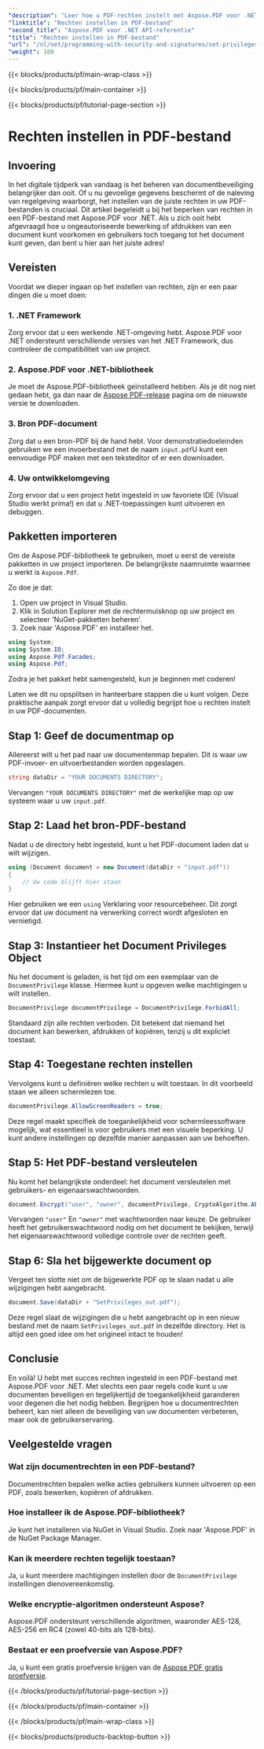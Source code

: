 ```yaml
---
"description": "Leer hoe u PDF-rechten instelt met Aspose.PDF voor .NET met deze stapsgewijze handleiding. Beveilig uw documenten effectief."
"linktitle": "Rechten instellen in PDF-bestand"
"second_title": "Aspose.PDF voor .NET API-referentie"
"title": "Rechten instellen in PDF-bestand"
"url": "/nl/net/programming-with-security-and-signatures/set-privileges/"
"weight": 100
---
```


{{< blocks/products/pf/main-wrap-class >}}

{{< blocks/products/pf/main-container >}}

{{< blocks/products/pf/tutorial-page-section >}}

# Rechten instellen in PDF-bestand

## Invoering

In het digitale tijdperk van vandaag is het beheren van documentbeveiliging belangrijker dan ooit. Of u nu gevoelige gegevens beschermt of de naleving van regelgeving waarborgt, het instellen van de juiste rechten in uw PDF-bestanden is cruciaal. Dit artikel begeleidt u bij het beperken van rechten in een PDF-bestand met Aspose.PDF voor .NET. Als u zich ooit hebt afgevraagd hoe u ongeautoriseerde bewerking of afdrukken van een document kunt voorkomen en gebruikers toch toegang tot het document kunt geven, dan bent u hier aan het juiste adres!

## Vereisten

Voordat we dieper ingaan op het instellen van rechten, zijn er een paar dingen die u moet doen:

### 1. .NET Framework

Zorg ervoor dat u een werkende .NET-omgeving hebt. Aspose.PDF voor .NET ondersteunt verschillende versies van het .NET Framework, dus controleer de compatibiliteit van uw project.

### 2. Aspose.PDF voor .NET-bibliotheek

Je moet de Aspose.PDF-bibliotheek geïnstalleerd hebben. Als je dit nog niet gedaan hebt, ga dan naar de [Aspose PDF-release](https://releases.aspose.com/pdf/net/) pagina om de nieuwste versie te downloaden.

### 3. Bron PDF-document

Zorg dat u een bron-PDF bij de hand hebt. Voor demonstratiedoeleinden gebruiken we een invoerbestand met de naam `input.pdf`U kunt een eenvoudige PDF maken met een teksteditor of er een downloaden.

### 4. Uw ontwikkelomgeving

Zorg ervoor dat u een project hebt ingesteld in uw favoriete IDE (Visual Studio werkt prima!) en dat u .NET-toepassingen kunt uitvoeren en debuggen.

## Pakketten importeren

Om de Aspose.PDF-bibliotheek te gebruiken, moet u eerst de vereiste pakketten in uw project importeren. De belangrijkste naamruimte waarmee u werkt is `Aspose.Pdf`.

Zo doe je dat:

1. Open uw project in Visual Studio.
2. Klik in Solution Explorer met de rechtermuisknop op uw project en selecteer 'NuGet-pakketten beheren'.
3. Zoek naar 'Aspose.PDF' en installeer het.

```csharp
using System;
using System.IO;
using Aspose.Pdf.Facades;
using Aspose.Pdf;
```

Zodra je het pakket hebt samengesteld, kun je beginnen met coderen!

Laten we dit nu opsplitsen in hanteerbare stappen die u kunt volgen. Deze praktische aanpak zorgt ervoor dat u volledig begrijpt hoe u rechten instelt in uw PDF-documenten.

## Stap 1: Geef de documentmap op

Allereerst wilt u het pad naar uw documentenmap bepalen. Dit is waar uw PDF-invoer- en uitvoerbestanden worden opgeslagen.

```csharp
string dataDir = "YOUR DOCUMENTS DIRECTORY";
```
Vervangen `"YOUR DOCUMENTS DIRECTORY"` met de werkelijke map op uw systeem waar u uw `input.pdf`.

## Stap 2: Laad het bron-PDF-bestand

Nadat u de directory hebt ingesteld, kunt u het PDF-document laden dat u wilt wijzigen.

```csharp
using (Document document = new Document(dataDir + "input.pdf"))
{
    // Uw code blijft hier staan
}
```
Hier gebruiken we een `using` Verklaring voor resourcebeheer. Dit zorgt ervoor dat uw document na verwerking correct wordt afgesloten en vernietigd.

## Stap 3: Instantieer het Document Privileges Object

Nu het document is geladen, is het tijd om een exemplaar van de `DocumentPrivilege` klasse. Hiermee kunt u opgeven welke machtigingen u wilt instellen.

```csharp
DocumentPrivilege documentPrivilege = DocumentPrivilege.ForbidAll;
```
Standaard zijn alle rechten verboden. Dit betekent dat niemand het document kan bewerken, afdrukken of kopiëren, tenzij u dit expliciet toestaat.

## Stap 4: Toegestane rechten instellen

Vervolgens kunt u definiëren welke rechten u wilt toestaan. In dit voorbeeld staan we alleen schermlezen toe.

```csharp
documentPrivilege.AllowScreenReaders = true;
```
Deze regel maakt specifiek de toegankelijkheid voor schermleessoftware mogelijk, wat essentieel is voor gebruikers met een visuele beperking. U kunt andere instellingen op dezelfde manier aanpassen aan uw behoeften.

## Stap 5: Het PDF-bestand versleutelen

Nu komt het belangrijkste onderdeel: het document versleutelen met gebruikers- en eigenaarswachtwoorden.

```csharp
document.Encrypt("user", "owner", documentPrivilege, CryptoAlgorithm.AESx128, false);
```
Vervangen `"user"` En `"owner"` met wachtwoorden naar keuze. De gebruiker heeft het gebruikerswachtwoord nodig om het document te bekijken, terwijl het eigenaarswachtwoord volledige controle over de rechten geeft. 

## Stap 6: Sla het bijgewerkte document op

Vergeet ten slotte niet om de bijgewerkte PDF op te slaan nadat u alle wijzigingen hebt aangebracht.

```csharp
document.Save(dataDir + "SetPrivileges_out.pdf");
```
Deze regel slaat de wijzigingen die u hebt aangebracht op in een nieuw bestand met de naam `SetPrivileges_out.pdf` in dezelfde directory. Het is altijd een goed idee om het origineel intact te houden!

## Conclusie

En voilà! U hebt met succes rechten ingesteld in een PDF-bestand met Aspose.PDF voor .NET. Met slechts een paar regels code kunt u uw documenten beveiligen en tegelijkertijd de toegankelijkheid garanderen voor degenen die het nodig hebben. Begrijpen hoe u documentrechten beheert, kan niet alleen de beveiliging van uw documenten verbeteren, maar ook de gebruikerservaring. 

## Veelgestelde vragen

### Wat zijn documentrechten in een PDF-bestand?  
Documentrechten bepalen welke acties gebruikers kunnen uitvoeren op een PDF, zoals bewerken, kopiëren of afdrukken.

### Hoe installeer ik de Aspose.PDF-bibliotheek?  
Je kunt het installeren via NuGet in Visual Studio. Zoek naar 'Aspose.PDF' in de NuGet Package Manager.

### Kan ik meerdere rechten tegelijk toestaan?  
Ja, u kunt meerdere machtigingen instellen door de `DocumentPrivilege` instellingen dienovereenkomstig.

### Welke encryptie-algoritmen ondersteunt Aspose?  
Aspose.PDF ondersteunt verschillende algoritmen, waaronder AES-128, AES-256 en RC4 (zowel 40-bits als 128-bits).

### Bestaat er een proefversie van Aspose.PDF?  
Ja, u kunt een gratis proefversie krijgen van de [Aspose PDF gratis proefversie](https://releases.aspose.com/).

{{< /blocks/products/pf/tutorial-page-section >}}

{{< /blocks/products/pf/main-container >}}

{{< /blocks/products/pf/main-wrap-class >}}

{{< blocks/products/products-backtop-button >}}